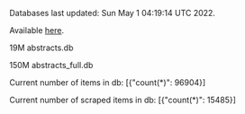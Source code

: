 Databases last updated: Sun May  1 04:19:14 UTC 2022. 

Available [here](https://github.com/cbeauhilton/ash-db/releases).


19M	abstracts.db

150M	abstracts_full.db

Current number of items in db:
[{"count(*)": 96904}]

Current number of scraped items in db:
[{"count(*)": 15485}]
